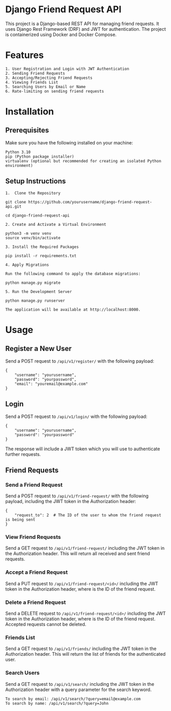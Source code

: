 # Django Friend Request API

This project is a Django-based REST API for managing friend requests. It uses Django Rest Framework (DRF) and JWT for authentication. The project is containerized using Docker and Docker Compose.

# Features

    1. User Registration and Login with JWT Authentication
    2. Sending Friend Requests
    3. Accepting/Rejecting Friend Requests
    4. Viewing Friends List
    5. Searching Users by Email or Name
    6. Rate-limiting on sending friend requests

# Installation

## Prerequisites

Make sure you have the following installed on your machine:

    Python 3.10
    pip (Python package installer)
    virtualenv (optional but recommended for creating an isolated Python environment)

## Setup Instructions

    1.  Clone the Repository

    git clone https://github.com/yourusername/django-friend-request-api.git

    cd django-friend-request-api

    2. Create and Activate a Virtual Environment

    python3 -m venv venv
    source venv/bin/activate  

    3. Install the Required Packages

    pip install -r requirements.txt

    4. Apply Migrations

    Run the following command to apply the database migrations:

    python manage.py migrate

    5. Run the Development Server

    python manage.py runserver

    The application will be available at http://localhost:8000.

# Usage
## Register a New User

Send a POST request to `/api/v1/register/` with the following payload:

    {
        "username": "yourusername",
        "password": "yourpassword",
        "email": "youremail@example.com"
    }

## Login
Send a POST request to `/api/v1/login/` with the following payload:

    {
        "username": "yourusername",
        "password": "yourpassword"
    }

The response will include a JWT token which you will use to authenticate further requests.

## Friend Requests

### Send a Friend Request

Send a POST request to `/api/v1/friend-request/` with the following payload, including the JWT token in the Authorization header:

    {
        "request_to": 2  # The ID of the user to whom the friend request is being sent
    }


### View Friend Requests

Send a GET request to `/api/v1/friend-request/` including the JWT token in the Authorization header. This will return all received and sent friend requests.

### Accept a Friend Request

Send a PUT request to `/api/v1/friend-request/<id>/` including the JWT token in the Authorization header, where <id> is the ID of the friend request.

### Delete a Friend Request

Send a DELETE request to `/api/v1/friend-request/<id>/` including the JWT token in the Authorization header, where <id> is the ID of the friend request. Accepted requests cannot be deleted.

### Friends List

Send a GET request to `/api/v1/friends/` including the JWT token in the Authorization header. This will return the list of friends for the authenticated user.

### Search Users

Send a GET request to `/api/v1/search/` including the JWT token in the Authorization header with a query parameter for the search keyword.

    To search by email: /api/v1/search/?query=email@example.com
    To search by name: /api/v1/search/?query=John


